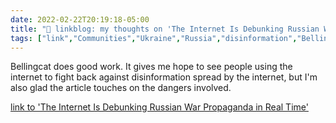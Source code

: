 ```yaml
---
date: 2022-02-22T20:19:18-05:00
title: "🔗 linkblog: my thoughts on 'The Internet Is Debunking Russian War Propaganda in Real Time'"
tags: ["link","Communities","Ukraine","Russia","disinformation","Bellingcat"]
---
```

Bellingcat does good work. It gives me hope to see people using the internet to fight back against disinformation spread by the internet, but I'm also glad the article touches on the dangers involved.
 
[link to 'The Internet Is Debunking Russian War Propaganda in Real Time'](https://www.vice.com/en/article/7kb75e/the-internet-is-debunking-russian-war-propaganda-in-real-time)

